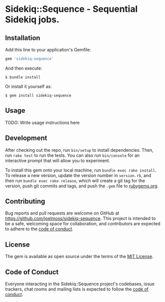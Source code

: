 # Sidekiq::Sequence - Sequential Sidekiq jobs.

## Installation

Add this line to your application's Gemfile:

```ruby
gem 'sidekiq-sequence'
```

And then execute:

    $ bundle install

Or install it yourself as:

    $ gem install sidekiq-sequence

## Usage

TODO: Write usage instructions here

## Development

After checking out the repo, run `bin/setup` to install dependencies. Then, run `rake test` to run the tests. You can also run `bin/console` for an interactive prompt that will allow you to experiment.

To install this gem onto your local machine, run `bundle exec rake install`. To release a new version, update the version number in `version.rb`, and then run `bundle exec rake release`, which will create a git tag for the version, push git commits and tags, and push the `.gem` file to [rubygems.org](https://rubygems.org).

## Contributing

Bug reports and pull requests are welcome on GitHub at https://github.com/joelmoss/sidekiq-sequence. This project is intended to be a safe, welcoming space for collaboration, and contributors are expected to adhere to the [code of conduct](https://github.com/joelmoss/sidekiq-sequence/blob/master/CODE_OF_CONDUCT.md).

## License

The gem is available as open source under the terms of the [MIT License](https://opensource.org/licenses/MIT).

## Code of Conduct

Everyone interacting in the Sidekiq::Sequence project's codebases, issue trackers, chat rooms and mailing lists is expected to follow the [code of conduct](https://github.com/joelmoss/sidekiq-sequence/blob/master/CODE_OF_CONDUCT.md).
